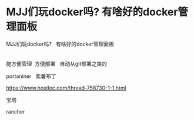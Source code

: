# MJJ们玩docker吗?   有啥好的docker管理面板


MJJ们玩docker吗?&nbsp; &nbsp;有啥好的docker管理面板<br />
<br />
<br />
能方便管理&nbsp;&nbsp;方便部署&nbsp; &nbsp;自动从git部署之类的

portaniner&nbsp; &nbsp;紫薯布丁 

https://www.hostloc.com/thread-758730-1-1.html

宝塔<img id="aimg_Qz3h0" onclick="zoom(this, this.src, 0, 0, 0)" class="zoom" src="https://cdn.jsdelivr.net/gh/hishis/forum-master/public/images/patch.gif" onmouseover="img_onmouseoverfunc(this)" onload="thumbImg(this)" border="0" alt="" />

rancher
